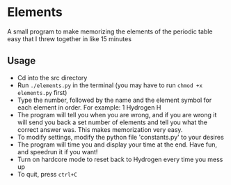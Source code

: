 # Elements
A small program to make memorizing the elements of the periodic table easy that I threw together in like 15 minutes

## Usage
- Cd into the src directory
- Run `./elements.py` in the terminal (you may have to run `chmod +x elements.py` first)
- Type the number, followed by the name and the element symbol for each element in order.
For example: 1 Hydrogen H
- The program will tell you when you are wrong, and if you are wrong it will send you back a set number of elements and tell you what the correct answer was. This makes memorization very easy.
- To modify settings, modify the python file 'constants.py' to your desires
- The program will time you and display your time at the end. Have fun, and speedrun it if you want!
- Turn on hardcore mode to reset back to Hydrogen every time you mess up
- To quit, press `ctrl+C`